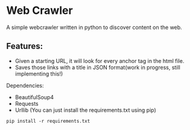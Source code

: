 # Web Crawler

A simple webcrawler written in python to discover content on the web. 

## Features: 
* Given a starting URL, it will look for every anchor tag in the html file. 
* Saves those links with a title in JSON format(work in progress, still implementing this!)

Dependencies: 
* BeautifulSoup4
* Requests
* Urllib
(You can just install the requirements.txt using pip)
```
pip install -r requirements.txt
```